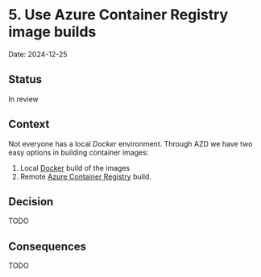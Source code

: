 # 5. Use Azure Container Registry image builds

Date: 2024-12-25

## Status

In review

## Context

<!-- The issue motivating this decision, and any context that influences or constrains the decision. -->
Not everyone has a local _Docker_ environment. Through AZD we have two easy options in building container images: 
1. Local [Docker](https://www.docker.com/) build of the images
2. Remote [Azure Container Registry](https://learn.microsoft.com/en-us/azure/container-registry/container-registry-tutorial-quick-task) build.

## Decision

<!-- The change that we're proposing or have agreed to implement. -->
TODO

## Consequences

<!-- What becomes easier or more difficult to do and any risks introduced by the change that will need to be mitigated. -->
TODO
